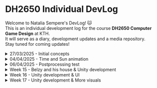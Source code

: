 # DH2650 Individual DevLog 

Welcome to Natalia Sempere's DevLog! 🐱  
This is an individual development log for the course **DH2650 Computer Game Design** at KTH.  
It will serve as a diary, development updates and a media repository.  
Stay tuned for coming updates!  

<details>
  <summary>27/03/2025 - Initial concepts</summary>

  - The first steps of the project have begun. We have decided to create a 2D pixel art game with a top-down perspective and a story-driven approach.
  - I have used a graphics tablet for the first time in my life and have drawn an initial character concept, in both plain 2D and pixel art. The three stages represent the evolution we plan to implement in the game.
    
  <img src="./Images/jack.png" alt="Initial cocept art for a character" width="250">
</details>


<details>
  <summary>04/04/2025 - Time and Sun animation</summary>

- 🧱 **Tile Map Investigation**
  - Researched how to generate tile maps in Unity.
  - Compared tile sizes (16px vs 32px).
  - **Decision:** Using 32px tiles for more details.

- ⏰ **Time Mechanic**
  - Implemented in-game time system.
  - 1 in-game day = 20 real-life minutes (configurable).

- 🌞🌙 **Day/Night Animation**
  - Drew and implemented an animation that displays a sun or moon based on the in-game time.

- 👻 **Creepiness Mechanic**
  - Implemented a "creepiness" level that updates every night at 03:00 in game time.

   <img src="./Images/sun1.png" alt="Happy sun and moon" width="200">
   <img src="./Images/sun2.png" alt="Happy sun and moon 2" width="200">
   <img src="./Images/sun3.png" alt="Creepy sun and moon" width="200">
   <img src="./Images/sun4.png" alt="Creepy sun and moon 2" width="200">

</details>

<details>
  <summary>06/04/2025 - Postprocessing test</summary>

- 🎩 **Postprocessing progression**
  - Added postprocessing with URP and Global Volumes to the project. I'm using Unity 2022.3 and this was a nightmare that lasted the whole morning. Finally solved the problem with [this tutorial](https://www.youtube.com/watch?v=YDj-P1r-3ms&t=2s).
  - The postprocessing changes automatically according to the level of creepiness (from 1 to 3).
 
  <img src="./Images/pp1.png" alt="PP creepiness = 1" width="300">
   <img src="./Images/pp2.png" alt="PP creepiness = 2" width="300">
   <img src="./Images/pp3.png" alt="PP creepiness = 3" width="300">

</details>

<details>
  <summary>Week 15 - Belzy and his house & Unity development</summary>

- 😈 **Beelzebub (Major Belzy)**
  - Sketched concept art for Beelzebub.
  - Finished top-down view of the character in 32x32

  <img src="./Images/Belzy_sketch.jpg" alt="img" width="300">
  <img src="./Images/Belzy_32.jpg" alt="img" width="450">
  <img src="./Images/belz1.jpg" alt="img" width="250">
  <img src="./Images/belz2.jpg" alt="img" width="250">
  <img src="./Images/belz3.jpg" alt="img" width="250">
  
- 🧱 **Belzy's house**
  - Created the interior of the Major's house in Unity.
  - Created the interior of a banquet house. 
  - Started the interior of the sibling's house, but still in progress.
 

  <img src="./Images/mayor1.png" alt="img" width="300">
  <img src="./Images/mayor2.png" alt="img" width="300">
  <img src="./Images/interior2.png" alt="img" width="300">
  <img src="./Images/interior1.png" alt="img" width="450">

- 🧱 **Unity development**
  - Added player movement
  - Created scene management with fade in/out animations.
  - Created player spawn according to the entrance and exit of each scene.
  - Modified the player and time prefabs to make them consistent across scenes (singletons).
  - Uploaded project to GitHub. [Link to project here](https://github.com/HyperDecahedron/PoppyTown)

</details>

<details>
  <summary>Week 16 - Unity development & UI</summary>

- 🧱 **Unity development**
   - Finished logic for moving between scenes.
   - Added Cinemachine camera to follow the user and make it consistent across scenes.
   - Added map bounds.
   - Changed UI to a Canvas object so that it always stays on top of the screen.
   - Changed UI for the sun and added the moral meter with a white flower (good person) and a red flower (bad person).

   <img src="./Images/moral-meter.png" alt="img" width="200">


</details>

<details>
  <summary>Week 17 - Unity development & More visuals</summary>

- 🧱 **Unity development**
   - Implemented logic for the dialogs.
   - Added pixel perfect camera.
   - Added collisions to Mayor's House.
   - Implemented different step sounds according to the type of ground.
   - Implemented logic for interactable objects. 

 - 🖌️ **Visuals**
   - Created Delilah's animation
   - Created Belzy's animation in two stages of creepiness (human and half-human).
   - Polished Mayor's House and created two stages of creepiness.
   - Added lights.

</details>




